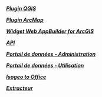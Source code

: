 <html>
<head>
  <link href="https://maxcdn.bootstrapcdn.com/bootstrap/3.3.7/css/bootstrap.min.css" rel="stylesheet" integrity="sha384-BVYiiSIFeK1dGmJRAkycuHAHRg32OmUcww7on3RYdg4Va+PmSTsz/K68vbdEjh4u" crossorigin="anonymous">
  <!-- Optional Bootstrap theme -->
  <link rel="stylesheet" href="https://maxcdn.bootstrapcdn.com/bootstrap/3.3.7/css/bootstrap-theme.min.css" integrity="sha384-rHyoN1iRsVXV4nD0JutlnGaslCJuC7uwjduW9SVrLvRYooPp2bWYgmgJQIXwl/Sp" crossorigin="anonymous">
  <!-- jQuery -->
  <script src="https://cdnjs.cloudflare.com/ajax/libs/jquery/3.2.1/jquery.min.js"></script>
  <!-- Font Awesome -->
  <script src="https://use.fontawesome.com/447cdf6c35.js"></script>
  <!-- BootStrap -->
  <script src="https://maxcdn.bootstrapcdn.com/bootstrap/3.3.7/js/bootstrap.min.js" integrity="sha384-Tc5IQib027qvyjSMfHjOMaLkfuWVxZxUPnCJA7l2mCWNIpG9mGCD8wGNIcPD7Txa" crossorigin="anonymous"></script>
</head>
<body>
	<div id= "main_content">
		<div class="clearfix">
		  <div class="col-md-3 col-sm-6">
		    <a href="https://isogeo.gitbooks.io/app-plugin-arcmap/content/fr/" class="btn btn-lg btn-block btn-default">
		      <p><i class="fa fa-2x fa-calendar"></p>
		      <p><b>Plugin QGIS</b></p>
		    </a>
		  </div>
		  <div class="col-md-3 col-sm-6">
		    <a href="https://isogeo.gitbooks.io/app-plugin-arcmap/content/fr/" class="btn btn-lg btn-block btn-default">
		      <p><i class="fa fa-2x fa-briefcase"></p>
		      <p><b>Plugin ArcMap</b></p>
		    </a>
		  </div>
		  <div class="col-md-3 col-sm-6">
		    <a href="https://isogeo.gitbooks.io/app-widget-esri-webappbuilder/content/fr/" class="btn btn-lg btn-block btn-default">
		      <p><i class="fa fa-2x fa-paste"></p>
		      <p><b>Widget Web AppBuilder for ArcGIS</b></p>
		    </a>
		  </div>
		  <div class="col-md-3 col-sm-6">
		    <a href="https://isogeo.gitbooks.io/api/content/fr/" class="btn btn-lg btn-block btn-default">
		      <p><i class="fa fa-2x fa-dashboard"></p>
		      <p><b>API</b></p>
		    </a>
		  </div>
		  <div class="col-md-3 col-sm-6">
		    <a href="https://isogeo.gitbooks.io/app-portal-pixup-admin/content/" class="btn btn-lg btn-block btn-default">
		      <p><i class="fa fa-2x fa-map"></p>
		      <p><b>Portail de données - Administration</b></p>
		    </a>
		  </div>
		  <div class="col-md-3 col-sm-6">
		    <a href="https://isogeo.gitbooks.io/app-portal-pixup-user/content/" class="btn btn-lg btn-block btn-default">
		      <p><i class="fa fa-2x fa-calendar-check-o"></p>
		      <p><b>Portail de données - Utilisation</b></p>
		    </a>
		  </div>
		  <div class="col-md-3 col-sm-6">
		    <a href="https://isogeo.gitbooks.io/app-isogeo2office/content/fr/" class="btn btn-lg btn-block btn-default">
		      <p><i class="fa fa-2x fa-cloud-upload"></p>
		      <p><b>Isogeo to Office</b></p>
		    </a>
		  </div>
		  <div class="col-md-3 col-sm-6">
		    <a href="https://isogeo.gitbooks.io/app-extractor/content/" class="btn btn-lg btn-block btn-default">
		      <p><i class="fa fa-2x fa-send"></p>
		      <p><b>Extracteur</b></p>
		    </a>
		  </div>
		</div>
	<div class="container">
</body>
</html>
